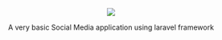 <p align="center"><img src="https://laravel.com/assets/img/components/logo-laravel.svg"></p>

<p align="center">
A very basic Social Media application using laravel framework 

</p>
